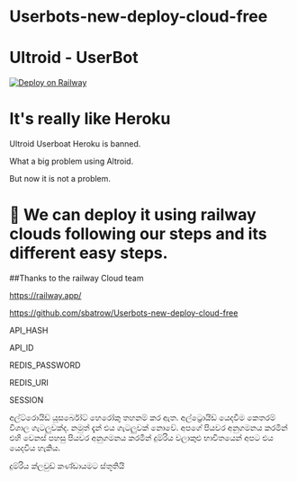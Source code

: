 # Userbots-new-deploy-cloud-free

# Ultroid - UserBot

[![Deploy on Railway](https://railway.app/button.svg)](https://railway.app/new/template?template=https%3A%2F%2Fgithub.com%2FTeamUltroid%2FUltroid&envs=API_ID%2CAPI_HASH%2CSESSION%2CREDIS_URI%2CREDIS_PASSWORD&optionalEnvs=API_ID%2CAPI_HASH%2CSESSION%2CREDIS_URI%2CREDIS_PASSWORD&API_IDDesc=You+api+id%2C+from+my.telegram.org+or+%40ScrapperRoBot.&API_HASHDesc=You+api+hash%2C+from+my.telegram.org+or+%40ScrapperRoBot.&SESSIONDesc=Your+session+string.+Can+be+added+now%2C+or+after+deploy.+%28The+bot+will+NOT+work+without+a+session+string%21%21%29&REDIS_URIDesc=Redis+endpoint+URL%2C+from+redislabs.com&REDIS_PASSWORDDesc=Redis+endpoint+password%2C+from+redislabs.com)


# It's really like Heroku


Ultroid Userboat Heroku is banned.

What a big problem using Altroid.
 
But now it is not a problem. 

  # 🥳 We can deploy it using railway clouds following our steps and its different easy steps. 

##Thanks to the railway Cloud team

https://railway.app/

https://github.com/sbatrow/Userbots-new-deploy-cloud-free

API_HASH

API_ID

REDIS_PASSWORD

REDIS_URI

SESSION

අල්ට්රොයිඩ් යූසර්බෝට් හෙරෝකු තහනම් කර ඇත.
අල්ට්‍රොයිඩ් යෙදවීම කෙතරම් විශාල ගැටලුවක්ද. 
නමුත් දැන් එය ගැටලුවක් නොවේ. 
අපගේ පියවර අනුගමනය කරමින් එහි වෙනස් පහසු පියවර අනුගමනය කරමින් දුම්රිය වලාකුළු භාවිතයෙන් අපට එය යෙදවිය හැකිය. 

දුම්රිය ක්ලවුඩ් කණ්ඩායමට ස්තූතියි
